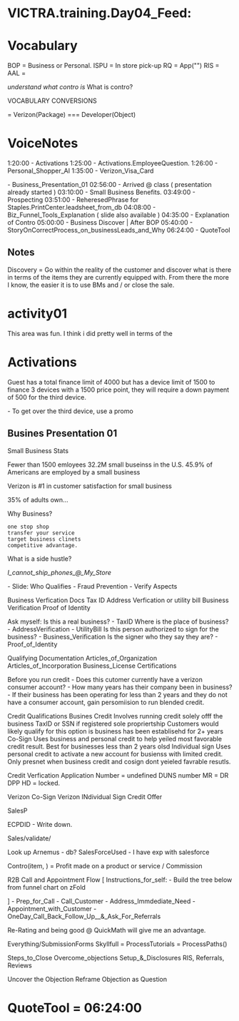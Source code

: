 # VICTRA.training.Day04_Feed: 


# Vocabulary

BOP = Business or Personal.
ISPU = In store pick-up
RQ = App("")
RIS = 
AAL = 



*understand what contro is*
What is contro?

VOCABULARY CONVERSIONS

= Verizon(Package) === Developer(Object)


# VoiceNotes

1:20:00 - Activations
1:25:00 - Activations.EmployeeQuestion.
1:26:00 - Personal_Shopper_AI
1:35:00 - Verizon_Visa_Card


\- Business_Presentation_01
02:56:00 - Arrived @ class ( presentation already started )
03:10:00 - Small Business Benefits.
03:49:00 - Prospecting
03:51:00 - ReheresedPhrase for Staples.PrintCenter.leadsheet_from_db
04:08:00 - Biz_Funnel_Tools_Explanation ( slide also available )
04:35:00 - Explanation of Contro
05:00:00 - Business Discover | After BOP
05:40:00 - StoryOnCorrectProcess_on_businessLeads_and_Why
06:24:00 - QuoteTool










## Notes

Discovery
    = Go within the reality of the customer and discover what is there in terms of the items they are currently equipped with. From there the more I know, the easier it is to use BMs and / or close the sale. 



# activity01

This area was fun. I think i did pretty well in terms of the 




# Activations


Guest has a total finance limit of 4000 but has a device limit of 1500 to finance 3 devices with a 1500 price point, they will require a down payment of 500 for the third device. 

\- To get over the third device, use a promo






## Busines Presentation 01

Small Business Stats


Fewer than 1500 emloyees
32.2M small buseinss in the U.S.
45.9% of Americans are employed by a small business


Verizon is #1 in customer satisfaction for small business

35% of adults own...




Why Business? 

    one stop shop
    transfer your service
    target business clinets 
    competitive advantage.



What is a side hustle? 



*I_cannot_ship_phones_@_My_Store*







\- Slide: Who Qualifies
    - Fraud Prevention
      - Verify Aspects 




Business Verfication Docs
    Tax ID
    Address Verfication or utility bill
    Business Verification
    Proof of Identity

Ask myself:
    Is this a real business?
        \- TaxID
    Where is the place of business? 
        \- AddressVerification
        \- UtilityBill
    Is this person authorized to sign for the business? 
        \- Business_Verification
    Is the signer who they say they are? 
        \- Proof_of_Identity


Qualifying Documentation
    Articles_of_Organization
    Articles_of_Incorporation
    Business_License
    Certifications


Before you run credit
    - Does this cutomer currently have a verizon consumer account? 
    - How many years has their company been in business?
    - If their business has been operating for less than 2 years and they do not have a consumer account, gain persomiision to run blended credit.


Credit Qualifications
    Busines Credit
        Involves running credit solely offf the business TaxID or SSN if registered sole propriertship
        Customers would likely qualify for this option is business has been establisehd for 2+ years
    Co-Sign
        Uses business and personal credit to help yeiled most favorable credit result.
        Best for businesses less than 2 years olsd
    Individual sign
        Uses personal credit to activate a new account for busienss with limited credit.
        Only presnet when business credit and cosign dont yeieled favrable resutls.


Credit Verfication
Application Number = undefined
DUNS number
MR = 
DR
DPP
HD = locked.


Verizon Co-Sign
Verizon INdividual Sign Credit Offer



SalesP

ECPDID - Write down.


Sales/validate/

Look up Arnemus - db? 
SalesForceUsed - I have exp with salesforce

Contro(item, ) = Profit made on a product or service / Commission



R2B Call and Appointment Flow
[
    Instructions_for_self:
        \- Build the tree below from funnel chart on zFold

]
\- Prep_for_Call
\- Call_Customer
\- Address_Immdediate_Need
\- Appointment_with_Customer
\- OneDay_Call_Back_Follow_Up__&_Ask_For_Referrals


Re-Rating and being good @ QuickMath will give me an advantage.


Everything/SubmissionForms
Skyllfull = ProcessTutorials = ProcessPaths()


Steps_to_Close
    Overcome_objections
    Setup_&_Disclosures
    RIS, Referrals, Reviews


Uncover the Objection
Reframe Objection as Question





# QuoteTool = 06:24:00